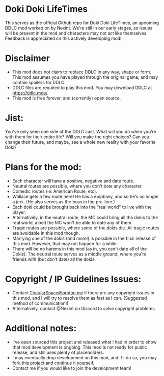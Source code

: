 # Doki Doki LifeTimes

This serves as the official Github repo for Doki Doki LifeTimes, an upcoming DDLC mod worked on by Nexint. We're still in our early stages, so issues will be present in the mod and characters may not act like themselves. Feedback is appreciated on this actively developing mod!

# Disclaimer
- This mod does not claim to replace DDLC in any way, shape or form. This mod assumes you have played through the original game, and may contain spoilers for DDLC.
- DDLC files are required to play this mod. You may download DDLC at https://ddlc.moe/.
- This mod is free forever, and (currently) open source.

# Jist:

You’ve only seen one side of the DDLC cast. What will you do when you’re with them for their entire life? Will you make the right choices? Can you change their future, and maybe, see a whole new reality with your favorite Doki?

# Plans for the mod:
- Each character will have a positive, negative and date route.
- Neutral routes are possible, where you don't date any character.
- Comedic routes (ie: American Route, etc).
- Wallace gets a few route here! He has a epiphany, and so he's no longer a jerk. (He also serves as the boss in the pre-lore.)
- Each doki could be brought back into the "real world" to live with the player.
- Alternatively, in the neutral route, the MC could bring all the dokis to the real world, albeit the MC won't be able to date any of them.
- Tragic routes are possible, where some of the dokis die. All tragic routes are avoidable in this mod though.
- Marrying one of the dokis (and more!) is possible in the final release of this mod. However, that may not happen for a while.
- There will be no harems in this mod (as in, you can't date all of the Dokis). The neutral route serves as a middle ground, where you're friends with (but don't date) all the dokis.

# Copyright / IP Guidelines Issues:
- Contact CircularSpace@proton.me if there are any copyright issues in this mod, and I will try to resolve them as fast as I can. (Suggested method of communication!)
- Alternatively, contact @Nexint on Discord to solve copyright problems.

# Additional notes:
- I've open sourced this project and released what I had in order to show that mod development is ongoing. This mod is not ready for public release, and still uses plenty of placeholders.
- I may eventually drop development on this mod, and if I do so, you may fork this project and continue it yourself.
- Contact me if you would like to join the development team!
